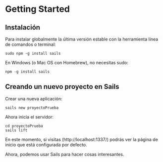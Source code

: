 # Getting Started

## Instalación
Para instalar globalmente la última versión estable con la herramienta línea de comandos o terminal:

	sudo npm -g install sails

En Windows (o Mac OS con Homebrew), no necesitas sudo:

	npm -g install sails

## Creando un nuevo proyecto en Sails
Crear una nueva aplicación:

	sails new proyectoPrueba

Ahora inicia el servidor:

	cd proyectoPrueba
	sails lift

En este momento, si visitas (http://localhost:1337/) podrás ver la página de inicio que está configurada por defecto.

Ahora, podemos usar Sails para hacer cosas interesantes.

<docmeta name="displayName" value="Installation">
